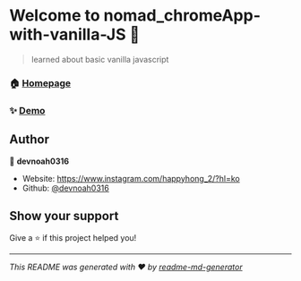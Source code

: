 # Welcome to nomad_chromeApp-with-vanilla-JS 👋

> learned about basic vanilla javascript

### 🏠 [Homepage](https://devnoah0316.github.io/nomad_chromeApp-with-vanilla-JS/)

### ✨ [Demo](https://devnoah0316.github.io/nomad_chromeApp-with-vanilla-JS/)

## Author

👤 **devnoah0316**

* Website: https://www.instagram.com/happyhong_2/?hl=ko
* Github: [@devnoah0316](https://github.com/devnoah0316)

## Show your support

Give a ⭐️ if this project helped you!


***
_This README was generated with ❤️ by [readme-md-generator](https://github.com/kefranabg/readme-md-generator)_